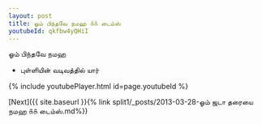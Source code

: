 ```yaml
---
layout: post
title: ஓம் பிந்தவே நமஹ ௧௧ டைம்ஸ்
youtubeId: qkfbw4yQHiI
---
```

 
 
 ஓம் பிந்தவே நமஹ  
 
 -  புள்ளியின் வடிவத்தில் யார் 
 
  
 
  
 
 
 
 
 
 


{% include youtubePlayer.html id=page.youtubeId %}
 
[Next]({{ site.baseurl }}{% link  split1/_posts/2013-03-28-ஓம் ஜடா தரையை நமஹ ௧௧ டைம்ஸ்.md%})
 
